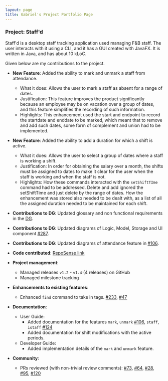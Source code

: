 ```yaml
---
layout: page
title: Gabriel's Project Portfolio Page
---
```


### Project: Staff'd

Staff'd is a desktop staff tracking application used managing F&B staff. The user interacts with it using a CLI, and it has a GUI created with JavaFX. It is written in Java, and has about 10 kLoC.

Given below are my contributions to the project.

* **New Feature**: Added the ability to mark and unmark a staff from attendance.
  * What it does: Allows the user to mark a staff as absent for a range of dates.
  * Justification: This feature improves the product significantly because an employee may be on vacation over a group of dates, and this feature simplifies the recording of such information.
  * Highlights: This enhancement used the start and endpoint to record the startdate and enddate to be marked, which meant that to remove and add such dates, some form of complement and union had to be implemented. 

* **New Feature**: Added the ability to add a duration for which a shift is active.
   * What it does: Allows the user to select a group of dates where a staff is working a shift.
   * Justification: In order for obtaining the salary over a month, the shifts must be assigned to dates to make it clear for the user when the staff is working and when the staff is not.
   * Highlights: How these commands interacted with the `setShiftTIme` command had to be addressed. Delete and add ignored the setShiftTime and just delete by the range of dates. How the enhancement was stored also needed to be dealt with, as a list of all the assigned duration needed to be maintained for each shift.

* **Contributions to DG**: Updated glossary and non functional requirements in the [DG](../DeveloperGuide.md).
* **Contributions to DG**: Updated diagrams of Logic, Model, Storage and UI component [\#287](https://github.com/AY2122S1-CS2103T-W11-2/tp/pull/287).
* **Contributions to DG**: Updated diagrams of attendance feature in [\#106](https://github.com/AY2122S1-CS2103T-W11-2/tp/pull/106). 

* **Code contributed**: [RepoSense link](https://nus-cs2103-ay2122s1.github.io/tp-dashboard/?search=&sort=groupTitle&sortWithin=title&timeframe=commit&mergegroup=&groupSelect=groupByRepos&breakdown=true&checkedFileTypes=docs~functional-code~test-code~other&since=2021-09-17&tabOpen=true&tabType=authorship&tabAuthor=Gabau&tabRepo=AY2122S1-CS2103T-W11-2%2Ftp%5Bmaster%5D&authorshipIsMergeGroup=false&authorshipFileTypes=docs~functional-code~test-code&authorshipIsBinaryFileTypeChecked=false#:~:text=Click%20to%20view%20author%27s%20contribution.)

* **Project management**:
  * Managed releases `v1.2` - `v1.4` (4 releases) on GitHub
  * Managed milestone tracking

* **Enhancements to existing features**:
  * Enhanced `find` command to take in tags. [\#233](https://github.com/AY2122S1-CS2103T-W11-2/tp/pull/#233), [\#47](https://github.com/AY2122S1-CS2103T-W11-2/tp/pull/#47)

[comment]: <> (  * Wrote additional tests for existing features to increase coverage from 88% to 92% &#40;Pull requests [\#36]&#40;&#41;, [\#38]&#40;&#41;&#41;)

* **Documentation**:
  * User Guide:
    * Added documentation for the features `mark`, `unmark` [\#106](https://github.com/AY2122S1-CS2103T-W11-2/tp/#106), `staff`, `istaff` [\#124](https://github.com/AY2122S1-CS2103T-W11-2/tp/#124)
    * Added documentation for shift modifications with the active periods.
  * Developer Guide:
    * Added implementation details of the `mark` and `unmark` feature.

* **Community**:
  * PRs reviewed (with non-trivial review comments): [\#73](https://github.com/AY2122S1-CS2103T-W11-2/tp/pull/73), [\#64](https://github.com/AY2122S1-CS2103T-W11-2/tp/pull/64), [\#28](https://github.com/AY2122S1-CS2103T-W11-2/tp/pull/28), [\#95](https://github.com/AY2122S1-CS2103T-W11-2/tp/pull/95), [\#120](https://github.com/AY2122S1-CS2103T-W11-2/tp/pull/120)
  


